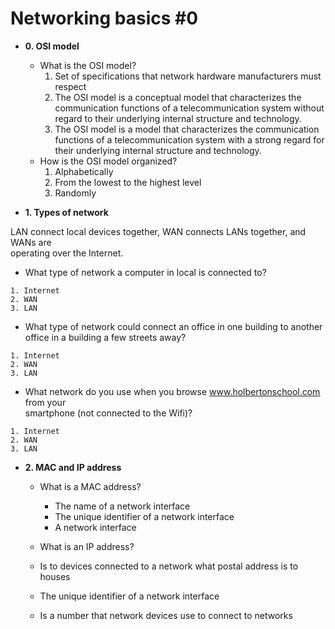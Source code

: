 # Networking basics #0

* **0. OSI model**

  * What is the OSI model?
    1. Set of specifications that network hardware manufacturers must respect
    2. The OSI model is a conceptual model that characterizes the communication
    functions of a telecommunication system without regard to their underlying
    internal structure and technology.
    3. The OSI model is a model that characterizes the communication functions
    of a telecommunication system with a strong regard for their underlying
    internal structure and technology.
  * How is the OSI model organized?
    1. Alphabetically
    2. From the lowest to the highest level
    3. Randomly

* **1. Types of network**

LAN connect local devices together, WAN connects LANs together, and WANs are\
operating over the Internet.

   * What type of network a computer in local is connected to?

    1. Internet
    2. WAN
    3. LAN

   * What type of network could connect an office in one building to another\
office in a building a few streets away?

    1. Internet
    2. WAN
    3. LAN

   * What network do you use when you browse www.holbertonschool.com from your \
smartphone (not connected to the Wifi)?

    1. Internet
    2. WAN
    3. LAN

* **2. MAC and IP address**

  * What is a MAC address?

    * The name of a network interface
    * The unique identifier of a network interface
    * A network interface

  * What is an IP address?

   * Is to devices connected to a network what postal address is to houses
   * The unique identifier of a network interface
   * Is a number that network devices use to connect to networks
